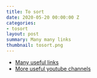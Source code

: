 ```yaml
---
title: To sort
date: 2020-05-20 00:00:00 Z
categories:
- tosort
layout: post
summary: Many many links
thumbnail: tosort.png
---
```


- [Many useful links](https://hsbi.hse.ru/programs/vocational_retraining/menedzhment-igrovykh-internet-proektov/useful-resources/)
- [More useful youtube channels](https://proglib.io/p/50-youtube-kanalov-dlya-razrabotchikov-igr-2020-05-13)
